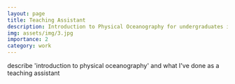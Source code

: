 ```yaml
---
layout: page
title: Teaching Assistant
description: Introduction to Physical Oceanography for undergraduates in Meteorology.
img: assets/img/3.jpg
importance: 2
category: work
---
```


describe 'introduction to physical oceanography' and what I've done as a teaching assistant